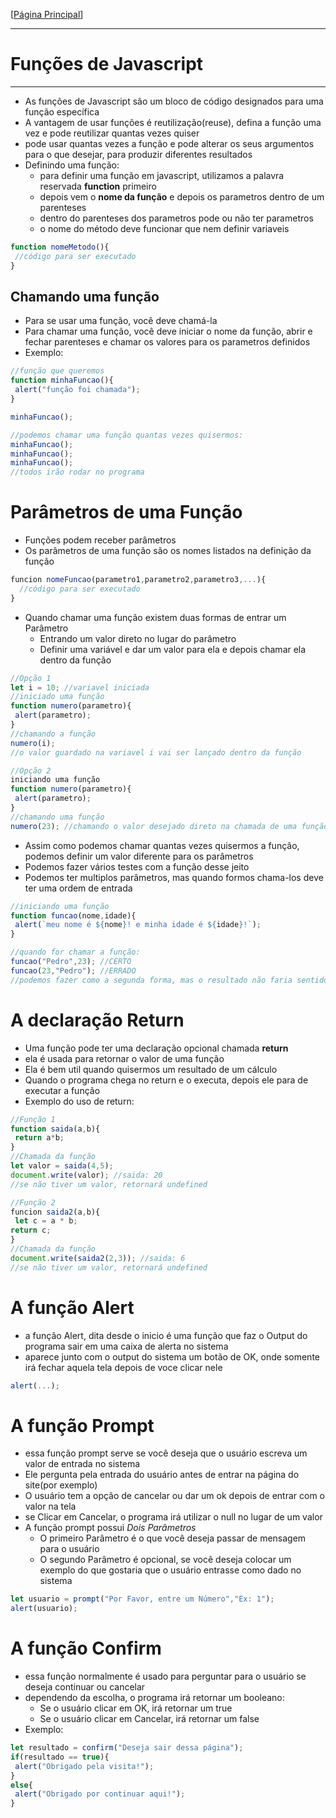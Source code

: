 [[Página Principal](../prog_js/home.md)]

---

# Funções de Javascript

---

* As funções de Javascript são um bloco de código designados para uma função específica
* A vantagem de usar funções é reutilização(reuse), defina a função uma vez e pode reutilizar quantas vezes quiser
* pode usar quantas vezes a função e pode alterar os seus argumentos para o que desejar, para produzir diferentes resultados
* Definindo uma função:
  * para definir uma função em javascript, utilizamos a palavra reservada **function** primeiro
  * depois vem o **nome da função** e depois os parametros dentro de um parenteses
  * dentro do parenteses dos parametros pode ou não ter parametros
  * o nome do método deve funcionar que nem definir variaveis

```javascript
function nomeMetodo(){
 //código para ser executado
}
```

## Chamando uma função

* Para se usar uma função, você deve chamá-la
* Para chamar uma função, você deve iniciar o nome da função, abrir e fechar parenteses e chamar os valores para os parametros definidos
* Exemplo:

```javascript
//função que queremos
function minhaFuncao(){
 alert("função foi chamada");
}

minhaFuncao();

//podemos chamar uma função quantas vezes quisermos:
minhaFuncao();
minhaFuncao();
minhaFuncao();
//todos irão rodar no programa
```

# Parâmetros de uma Função

* Funções podem receber parâmetros
* Os parâmetros de uma função são os nomes listados na definição da função

```javascript
funcion nomeFuncao(parametro1,parametro2,parametro3,...){
  //código para ser executado
}
```
* Quando chamar uma função existem duas formas de entrar um Parâmetro
  * Entrando um valor direto no lugar do parâmetro
  * Definir uma variável e dar um valor para ela e depois chamar ela dentro da função 

```javascript
//Opção 1
let i = 10; //variavel iniciada
//iniciado uma função
function numero(parametro){
 alert(parametro);
}
//chamando a função
numero(i);
//o valor guardado na variavel i vai ser lançado dentro da função

//Opção 2
iniciando uma função
function numero(parametro){
 alert(parametro);
}
//chamando uma função
numero(23); //chamando o valor desejado direto na chamada de uma função
```

* Assim como podemos chamar quantas vezes quisermos a função, podemos definir um valor diferente para os parâmetros
* Podemos fazer vários testes com a função desse jeito
* Podemos ter multiplos parâmetros, mas quando formos chama-los deve ter uma ordem de entrada
```javascript
//iniciando uma função
function funcao(nome,idade){
 alert(`meu nome é ${nome}! e minha idade é ${idade}!`);
}

//quando for chamar a função:
funcao("Pedro",23); //CERTO
funcao(23,"Pedro"); //ERRADO 
//podemos fazer como a segunda forma, mas o resultado não faria sentido
```

# A declaração Return

* Uma função pode ter uma declaração opcional chamada **return**
* ela é usada para retornar o valor de uma função
* Ela é bem util quando quisermos um resultado de um cálculo
* Quando o programa chega no return e o executa, depois ele para de executar a função
* Exemplo do uso de return:

```javascript
//Função 1
function saida(a,b){
 return a*b;
}
//Chamada da função
let valor = saida(4,5);
document.write(valor); //saida: 20
//se não tiver um valor, retornará undefined

//Função 2
funcion saida2(a,b){
 let c = a * b;
return c;
}
//Chamada da função
document.write(saida2(2,3)); //saida: 6
//se não tiver um valor, retornará undefined
```

# A função Alert

* a função Alert, dita desde o inicio é uma função que faz o Output do programa sair em uma caixa de alerta no sistema
* aparece junto com o output do sistema um botão de OK, onde somente irá fechar aquela tela depois de voce clicar nele

```javascript
alert(...);
```

# A função Prompt

* essa função prompt serve se você deseja que o usuário escreva um valor de entrada no sistema
* Ele pergunta pela entrada do usuário antes de entrar na página do site(por exemplo)
* O usuário tem a opção de cancelar ou dar um ok depois de entrar com o valor na tela
* se Clicar em Cancelar, o programa irá utilizar o null no lugar de um valor
* A função prompt possui *Dois Parâmetros*
  * O primeiro Parâmetro é o que você deseja passar de mensagem para o usuário
  * O segundo Parâmetro é opcional, se você deseja colocar um exemplo do que gostaria que o usuário entrasse como dado no sistema

```javascript
let usuario = prompt("Por Favor, entre um Número","Ex: 1");
alert(usuario);
``` 

# A função Confirm

* essa função normalmente é usado para perguntar para o usuário se deseja continuar ou cancelar
* dependendo da escolha, o programa irá retornar um booleano:
  * Se o usuário clicar em OK, irá retornar um true
  * Se o usuário clicar em Cancelar, irá retornar um false
* Exemplo:

```javascript
let resultado = confirm("Deseja sair dessa página");
if(resultado == true){
 alert("Obrigado pela visita!");
}
else{
 alert("Obrigado por continuar aqui!");
}
```


